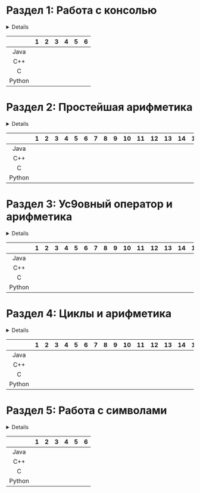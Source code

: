 # Раздел 1: Работа с консолью

<details>

1) Вывести на экран текст "Silence is golden".
2) Вывести на экран текущее название дня недели, название месяца и свое имя. Каждое слово должно быть в отдельной строке.
3) Вывести на экран пять строк из нулей, причем количество нулей в каждой строке равно номеру строки.
4) Вывести на экран прямоугольник, заполненный буквами А. Количество строк в прямоугольнике равно 5, количество столбцов равно 8.
5) Вывести на экран букву "W" из символов "*" (звездочка).
6) Вывести на экран результат вычисления 1+2−4.

</details>

| <!-- -->     | 1            | 2            | 3            | 4            | 5            | 6            |
|:------------:|:------------:|:------------:|:------------:|:------------:|:------------:|:------------:|
| Java         |              |              |              |              |              |              |
| C++          |              |              |              |              |              |              |
| C            |              |              |              |              |              |              |
| Python       |              |              |              |              |              |              |

# Раздел 2: Простейшая арифметика

<details>

1) Вычислите ${1\over 2} + {1\over 4}$ . Ответ: 0.75
2) Вычислите значение выражения (a+4b) (a−3b) + $a^2$ при a=2 и b=3. Ответ:  -94
3) Вычислите |x|+ $x^5$ , если x=−2. Ответ: -30
4) Вычислите значение выражения $(x+1)^2$ + 3(x+1) при а) x=1.7; б) x=3. Ответ: а) 15.39 б) 28
5) Вычислите значение выражения ${|x−5|−sinx\over 3} + \sqrt{x^2 +2014} cos2x−3$ при x=−2.34. Ответ: -1.76911 (проверено!)
6) Вычислите значение выражения $e^{x−2}$ +|sin(x)|−x^4⋅cos ${1\over x}$ при x=3.6 Ответ: -156.1276
7) Вычислите значение выражения $\sqrt[5]{x^2 + b} − {b^2sin^3(x+a)\over x}$ при a=0.1, b=0.2 и x=1 Ответ: 1.0088
8) Пользователь вводит два числа. Найдите сумму и произведение данных чисел.
9) Пользователь вводит число. Выведите на экран квадрат этого числа, куб этого числа.
10) Пользователь вводит три числа. Увеличьте первое число в два раза, второе числа уменьшите на 3, третье число возведите в квадрат и затем найдите сумму новых трех чисел.
11Пользователь вводит три числа. Найдите среднее арифметическое этих чисел, а также разность
12) удвоенной суммы первого и третьего чисел и утроенного второго числа.
13) Пользователь вводит сторону квадрата. Найдите периметр и площадь квадрата.
14) Пользователь вводит цены 1 кг конфет и 1 кг печенья. Найдите стоимость: а) одной покупки из 300 г конфет и 400 г печенья; б) трех покупок, каждая из 2 кг печенья и 1 кг 800 г конфет.
15) Пользователь вводит время в минутах и расстояние в километрах. Найдите скорость в м/c.
16) Даны катеты прямоугольного треугольника. Найдите площадь, периметр и гипотенузу треугольника.
17) Дано значение температуры в градусах Цельсия. Вывести температуру  в градусах Фаренгейта.
18) Известно, что x кг конфет стоит a рублей. Определите, сколько стоит y кг этих конфет, а также сколько кг конфет можно купить на k рублей. Все значения вводит пользователь.
19) Пользователь вводит количество дней, указывает процент скидки и вводит сумму. Рассчитать прибыль, если за каждый день сумма увеличивается на 3 $  и затем применяется скидка, то есть итоговая сумма еще увеличивается на данное число процентов.
20) Пользователь вводит количество недель, месяцев, лет и получает количество дней за это время. Считать, что в месяце 30 дней.
21) Даны две переменных с некоторыми значениями. Поменять местами значения этих переменных
22) Даны три переменные a, b и c. Изменить значения этих переменных так, чтобы в a хранилось значение a+b, в b хранилась разность старых значений c−a, а в c хранилось сумма старых значений a+b+c. Например, a=0, b=2, c=5, тогда новые значения a=2, b=3 и c=7.
23) Пользователь вводит сумму вклада в банк и годовой процент. Найдите сумму вклада через 5 лет (рассмотреть два способа начисления процентов)
24) Поменяйте местами значения двух переменных, не используя дополнительных переменных.
25) Дано число a. Не пользуясь никакими арифметическими операциями кроме умножения, получите а) $a^4$ за две операции; б) $a^6$ за три операции; в) $a^15$ за пять операций.
26) Дан прямоугольник размером 647 x 170. Сколько квадратов со стороной 30 можно вырезать из него?
27) Из трехзначного числа x вычли его последнюю цифру. Когда результат разделили на 10, а к частному слева приписали последнюю цифру числа x, то получилось число 237. Найти число x.

</details>

| <!-- -->     | 1            | 2            | 3            | 4            | 5            | 6            | 7            | 8            | 9            | 10           | 11            | 12            | 13           | 14           | 15           | 16           | 17            | 18            | 19            | 20            |
|:------------:|:------------:|:------------:|:------------:|:------------:|:------------:|:------------:|:------------:|:------------:|:------------:|:------------:|:------------:|:------------:|:------------:|:------------:|:------------:|:------------:|:------------:|:------------:|:------------:|:------------:|
| Java         |               |               |               |               |               |               |               |               |               |               |               |               |               |               |               |               |               |               |               |               |
| C++          |               |               |               |               |               |               |               |               |               |               |               |               |               |               |               |               |               |               |               |               |
| C            |               |               |               |               |               |               |               |               |               |               |               |               |               |               |               |               |               |               |               |               |
| Python       |               |               |               |               |               |               |               |               |               |               |               |               |               |               |               |               |               |               |               |               |

# Раздел 3: Ус9овный оператор и арифметика

<details>

1) Вычислите $\sqrt{x−sqrt{y}}$ , если x и y вводит пользователь. Перед вычислением выполнить проверку на существование квадратных корней.
2) Дано число. Если оно больше 3, то увеличить число на 10, иначе уменьшить на 10.
3) Дано число. Если оно меньше 7, то вывести Yes, если больше 10, то вывести No, если равно 9, то вывести Error.
4) Пользователь вводит номер месяца, вывести название месяца.
5) Дано два числа. Вывести наибольшее из них.
6) Дано два числа. Вывести yes, если они отличаются на 100, иначе вывести No.
7) Даны два числа. Если первое число больше второго, то вывести yes, иначе поменять значения этих переменных и вывести их на экран.
8) Дано число. Если оно от -10 до 10 не включительно, то увеличить его на 5, иначе уменьшить на 10.
9) Дано число. Если оно более 100 или менее -100, то занулить, иначе увеличить его на 1.
10) Дано число. Если оно от 2 до 5 включительно, то увеличить его на 10. Если оно от 7 до 40, то уменьшить на 100. Если оно не более 0 или более 3000, то увеличить в 3 раза (то есть умножить на 3). Иначе занулить это число.
11Пользователь вводит номер месяца. Вывести название поры года (весна, лето и т.д.)
12Пользователь вводит два числа. Если они не равны 10 и первое число четное, то вывести их сумму, иначе вывести их произведение.
13) Пользователь вводит три числа. Если все числа больше 10 и первые два числа делятся на 3, то вывести yes, иначе no
14) Пользователь вводит три числа. Найти сумму тех чисел, которые делятся на 5. Если таких чисел нет, то вывести error.
15) Даны три числа. Найдите наибольшее число из них.
16) Даны три числа. Найдите те два из них, сумма которых наибольшая.
17) Пользователь вводит четыре числа. Найдите наибольшее четное число среди них. Если оно не существует, выведите фразу "not found"
18) Даны три числа. Написать "yes", если среди них есть одинаковые.
19) Даны три числа. Написать "yes", если можно взять какие-то два из них и в сумме получить третье
20) Дано четыре числа, если первые два числа больше 5, третье число делится на 6, четвертое число не делится на 3, то вывести yes, иначе no.
21) Дано два числа. Если хотя бы одно из них больше 30, то вывести yes, иначе no.
22) Дано три числа. Если ровно два из них  меньше 5, то вывести yes, иначе вывести no.
23) Дано три числа. Найти количество положительных чисел среди них.
24) Робот может перемещаться в четырех направлениях («11» — север, «12» — запад, «13» — юг, «14» — восток) и принимать три цифровые команды: 0 — продолжать движение, 1 — поворот налево, –1 — поворот направо. Дан число (11, 12, 13 или 14) — исходное направление робота и целое число N (0, 1 или -1) — посланная ему команда. Вывести направление робота после выполнения полученной команды (то есть север, запад, юг или восток).
25) Дана дата из трех чисел (день, месяц и год). Вывести yes, если такая дата существует (например, 12 02 1999 - yes, 22 13 2001 - no). Считать, что в феврале всегда 28 дней.
26) Дано две даты, каждая из которых состоит из трех чисел (день, месяц и год). Вывести yes, если первая дата раньше второй, иначе вывести no.
27) Дано четырехзначное число. Верно ли, что цифр в нем расположены по убыванию?Например, 4311 - нет, 4321 - да, 5542 - нет, 5631 - нет, 9871 - да.
28) Дано трехзначное число. Переставьте первую и последнюю цифры.
29) Дано четырехзначное число. Определите, есть ли одинаковые цифры в нем.
30) Дано пятизначное число. Цифры на четных позициях занулить. Например, из 12345 получается число 10305.
31) Даны два трехзначных числа. Найдите шестизначное число, образованное из двух данных чисел путем дописывания второго числа к первому справа.
32) Дано четырехзначное число. Если оно читается слева направо и справа налево одинаково, то вывести yes, иначе no.
33) Дано четырехзначное число. Переставьте местами цифры так, чтобы сначала оказались цифры, меньшие пяти.
34) Даны два трехзначных числа. Получите новое число присоединением второго числа справа к первому без последних цифр у каждого. Например, 123 и 456 Ответ: 1245
35) Дано четырехзначное число. Поменяйте местами наименьшую и наибольшую цифры.
36) Даны коэффициенты a,b,c уравнения $ax^2+bx+c=0$ . Найти решение. Проверить ответы можно здесь. Как решать квадратные уравнения можно прочитать здесь.
37) Пользователь вводит три числа - длины сторон треугольника. Найти площадь треугольника. Сделать проверку на существование треугольника (например, 1, 2, 3 - такого треугольника не существует). Проверить ответы можно здесь
38) Даны целочисленные координаты трех вершин прямоугольника, стороны которого параллельны координатным осям. Найдите координаты его четвертой вершины (после проверки введенных данных на правильность).
39) Даны числа h и m, где h - количество часов, m - количество минут некоторого момента времени. Найдите угол между часовой и минутной стрелками в этот момент времени.
40Даны два прямоугольника, стороны которых параллельны или перпендикулярны осям координат. Известны координаты левого нижнего угла каждого из них и длины их сторон. Один из прямоугольников назовем первым, другой — вторым. Найти координаты левого нижнего и правого верхнего углов минимального прямоугольника, содержащего указанные прямоугольники.
41) Даны два прямоугольника, стороны которых параллельны или перпендикулярны осям координат. Известны координаты левого нижнего угла каждого из них и длины их сторон. Один из прямоугольников назовем первым, другой — вторым.
а) Определить, принадлежат ли все точки первого прямоугольника второму.
б) Определить, принадлежат ли все точки одного из прямоугольников другому.
в) Определить, пересекаются ли эти прямоугольники.
42) Даны целое число k, 1<k<180 и последовательность цифр 10111213...9899, в которой выписаны подряд все двузначные числа. Определить k-ю цифру в этой последовательности.

</details>


| <!-- -->     | 1            | 2            | 3            | 4            | 5            | 6            | 7            | 8            | 9            | 10           | 11            | 12            | 13           | 14           | 15           | 16           | 17            | 18            | 19            | 20            |
|:------------:|:------------:|:------------:|:------------:|:------------:|:------------:|:------------:|:------------:|:------------:|:------------:|:------------:|:------------:|:------------:|:------------:|:------------:|:------------:|:------------:|:------------:|:------------:|:------------:|:------------:|
| Java         |               |               |               |               |               |               |               |               |               |               |               |               |               |               |               |               |               |               |               |               |
| C++          |               |               |               |               |               |               |               |               |               |               |               |               |               |               |               |               |               |               |               |               |
| C            |               |               |               |               |               |               |               |               |               |               |               |               |               |               |               |               |               |               |               |               |
| Python       |               |               |               |               |               |               |               |               |               |               |               |               |               |               |               |               |               |               |               |               |

# Раздел 4: Циклы и арифметика

<details>

1) Выведите на экран 10 раз фразу "You are welcome!"
2) Выведите на экран n раз фразу "Silence is golden". Число n вводит пользователь.
3) Выведите на экран прямоугольник из нулей. Количество строк вводит пользователь, количество столбцов равно 5.
4) Вывести на экран фигуру из звездочек:
*******
*******
*******
*******
(квадрат из n строк, в каждой строке n звездочек)
5) Выведите на экран числа 1, 2, 3, 4, ..., 20.
6) Вывести на экран ряд чисел 1001,  1004,  1007,  ... 1025.
7) Вывести на экран числа 100, 96, 92, ... до последнего положительного включительно.
8) Выведите на экран числа 1.2, 1.4, 1.6, ..., 2.8.
9) Выведите следующие строки. Первая: 25  25.5  24.8. Вторая: 26 26.5 25.8.  И так далее. Последняя строка: 35 35.5 34.8.
10) Пользователь вводит курс доллара в рублях. Показать таблицу цен 1$, 2$, ..., 100$ в рублях, третьим столбцом добавить количество кг конфет, которые можно купить на данные суммы, если цена 1 кг конфет равна 20 руб. Пример: 1$ - 70 р - 3.5 кг и так далее (всего 100 строк).
11) Пользователь вводит количество строк. Вывести на экран логотип соответствующего размера. Если текст не помещается, то вывести логотип без текста.
12) Для данного n найти сумму 1+2+3+...+n. Например, для n=10 ответ равен 55.
13) Найти сумму 10+11+12+13+...+88. Материал сайта www.itmathrepetitor.ru Ответ: 3871
14) Найти произведение 5⋅6⋅7⋅...⋅13.
15) Найти сумму  1+4+7+11+...+112.
16) Найти сумму $cos{3\over 5} + cos{5\over 7} + cos{7\over 9} + ... + cos{111\over 113}$ .
17) Найти сумму ${2\over 3} + {3\over 4} + {4\over 5} + ... + {9\over 10}$ .
18) Вывести на экран сто первых сумм вида 1+2+3+...+n.
19) Найдите сумму квадратов первых n натуральных чисел
20) Найдите сумму $1 + {1\over 2} + {1\over 3} + ... + {1\over n}$ .
21) Даны a и n. Вычислите $p=(a+1)^2(a+2)^2⋅…⋅(a+n)^2$
22) Дано натуральное число n. Вычислите ${1\over cosx} + {1\over cosx^2} + ... + {1\over cosx^n}$ .
23) Вычислите 1⋅2+2⋅3⋅4+...+n⋅(n+1)⋅…⋅2n.
24) Начав тренировки, лыжник в первый день пробежал 10 км. Каждый следующий день он увеличивал пробег на 10% от пробега предыдущего дня. Определите: а) пробег лыжника за второй, третий, ..., десятый день тренировок; б) какой суммарный путь он пробежал за первые 7 дней тренировок. в) суммарный путь за n дней тренировок; г) в какой день ему следует прекратить увеличивать пробег, если он не должен превышать 80 км?
25) Вывести на экран числа от 1000 до 9999 такие, что все цифры различны.
26) Вывести на экран числа от 1000 до 9999 такие, что среди цифр нет цифр 5 и цифры 6.
27) Вывести все пятизначные числа, которые делятся на 2, у которых средняя цифра нечетная, и сумма всех цифр делится на 4. Материал сайта www.itmathrepetitor.ru
28) Вывести на экран числа от 1000 до 9999 такие, что среди цифр есть цифра 3.
29) Найдите трехзначные числа, равные сумме кубов своих цифр.
30) Сколько существует четырехзначных чисел, которые в 600 раз больше суммы своих цифр?
31) Найдите хотя одно натуральное число, которое делится на 11, а при делении на 2, 3, 4, ..., 10 дает в остатке 1
32) Вывести на экран n единиц, затем 2n двоек, затем 3n троек. Число n вводит пользователь.
33) Вывести ряд чисел: десять десяток, девять девяток, восемь восьмерок, ... , одну единицу. Найти сумму всех этих чисел.
34) Выведите  на экран строки (в последней строке n звездочек):
*
**
***
****
*****
35) Выведите на экран строки вида:
*******
****
*******
****
*******
****
(всего n строк, звездочек или 7, или 4 по очереди)
36) Вывести на экран:
AAABBBAAABBBAAABBB
BBBAAABBBAAABBBAAA
AAABBBAAABBBAAABBB
(таких строк n, в каждой строке m троек AAA)
37) Вывести на экран:
AAAAAAAAAAAAAAAA
ABBBBBBBBBBBBBBA
ABBBBBBBBBBBBBBA
ABBBBBBBBBBBBBBA
AAAAAAAAAAAAAAAA
(количество строк вводит пользователь, ширина прямоугольника в два раза больше высоты)

38) Выведите на экран квадрат из нулей и единиц, причем нули находятся только на диагонали квадрата. Всего в квадрате сто цифр. Материал сайта www.itmathrepetitor.ru
39) Вывести на экран 20 строк. В строках с четными номерами вывести по 10 чисел, равных номеру строки. В строках с нечетными номерами вывести десять единиц.
40) Вывести 30 строк. Нечетные строки содержат натуральные числа от 1 до номера текущей строки включительно с шагом 1, четные строки состоят  из пяти единиц.
41) Выведите на экран таблицу умножения для чисел от 1 до 10.
42) Найдите количество целых чисел от a до b включительно, которые делятся на 12.
43) Пользователь вводит ненулевые числа до тех пор пока не введет ноль. Найдите сумму этих чисел.
44) Пользователь вводит ненулевые целые числа до тех пор, пока не введет ноль. Найдите количество четных чисел, которые он ввел.
45) Найдите четырехзначные числа, сумма цифр которых равна 15.
46) Найдите наибольшую цифру в данном натуральном числе.
47) Дано натуральное число. Найдите количество четных цифр.
48) В данном натуральном числе найдите количество цифр, которые больше 3, но меньше 8.
49) Для данного натурального числа найдите число, цифры которого записаны в обратном порядке.
50) Найдите n-ое число Фибоначчи.
51) Вычислите значения функции f(x)= $x^2$ −sinx на отрезке [a;b] с шагом h. Результат представить в виде таблицы.
52) Найдите все делители данного натурального числа. Материал сайта www.itmathrepetitor.ru
53) Определите, является ли данное число простым. Таблица простых чисел для проверки программы
54) Два числа называются дружественными, если каждое из них равно сумме всех делителей второго не считая самого этого числа. Найдите все пары дружественных чисел на отрезке [a;b].
55) Натуральное число называется совершенным, если оно равно сумме всех своих делителей, не равных самому числу. Найдите все совершенные числа, меньшие данного натурального числа n.
56) Назовем автобусный билет несчастливым, если сумма цифр его шестизначного номера делится на 13. Могут ли два идущих подряд билета оказаться несчастливыми?
57) Найдите n пар простых чисел, которые отличаются друг от друга на 2.
58) Найдите все натуральные числа, не превосходящие 10000, сумма цифр каждого из которых в некоторой степени равна самому числу.
59) Дано число k. Определите, существует ли такое число n, что 1+2+3+...+n=k.
60) Найдите, сколько точек с целочисленными координатами попадает в круг радиуса r  с центром в точке (x,y).
61) Выведите случайную серию чисел из 0 и 1 такую, что сумма чисел в ней больше 10.
62) Дано n кирпичей. Вы и компьютер ходите поочередно. за ход можно взять 1, 2 или 3 кирпича. Проиграл тот, кому нечего брать. Реализуйте игру с компьютером. Компьютер ходит случайно (без анализа выигрышной стратегии), однако если у него есть ход, который является последним для его выигрыша, то он его совершает.
63) Реализуйте серию из n игр "Камень, ножницы, бумага" с компьютером. В результате выведите статистику: сколько игр выиграл пользователь, сколько раз каждого вида ходов было выбрано. Дополните игру анализом компьютера ваших ходов и выбор наиболее подходящего против вас хода.
64) Сгенерировать случайную серию из 15 чисел, в которой ровно 3 единицы, остальные нули.
65) Сгенерируйте серию из 10 случайных чисел от 1 до 3 и найдите: а) на сколько количество двоек больше/меньше количества троек, б) количество троек, стоящих на четных местах, в)количество двоек среди первых пяти чисел серии.
66) Сгенерировать 20 серий из 0, 1, 2 таких, что сумма чисел в каждой серии равна 12. Найти количество единиц в каждой серии, количество двоек в каждой серии, длину каждой серии, среднее количество двоек в сериях, среднюю длину серий и наибольшее количество ненулевых чисел в сериях. Материал сайта www.itmathrepetitor.ru
67) Сгенерируйте серию случайных чисел из 0, 1, 2 так, чтобы количество двоек было равно количеству нулей.
68) Компьютер загадывает число от 1 до 100. У пользователя три попытки отгадать. После каждой неудачной попытки компьютер сообщает меньше или больше загаданное число.
69) Вывести 3 случайных числа от 0 до 100 без повторений.
70) Найдите количество прямоугольных треугольников с целочисленными сторонами, меньшими 100.

</details>

| <!-- -->     | 1            | 2            | 3            | 4            | 5            | 6            | 7            | 8            | 9            | 10           | 11            | 12            | 13           | 14           | 15           | 16           | 17            | 18            | 19            | 20            |
|:------------:|:------------:|:------------:|:------------:|:------------:|:------------:|:------------:|:------------:|:------------:|:------------:|:------------:|:------------:|:------------:|:------------:|:------------:|:------------:|:------------:|:------------:|:------------:|:------------:|:------------:|
| Java         |               |               |               |               |               |               |               |               |               |               |               |               |               |               |               |               |               |               |               |               |
| C++          |               |               |               |               |               |               |               |               |               |               |               |               |               |               |               |               |               |               |               |               |
| C            |               |               |               |               |               |               |               |               |               |               |               |               |               |               |               |               |               |               |               |               |
| Python       |               |               |               |               |               |               |               |               |               |               |               |               |               |               |               |               |               |               |               |               |

# Раздел 5: Работа с символами

<details>

1) Пользователь вводит англ. букву, вывести следующие три по алфавиту. Если алфавит закончился, то вывести циклично с начала алфавита, то есть если z, то a b c.  Вывод только маленьких букв. Учесть, что пользователь может ввести заглавную
2) Вывести англ. алфавит по 5 букв в строке.
3) Вывести квадрат 7 на 7 из случайных букв. Материал сайта www.itmathrepetitor.ru
4) Пользователь вводит положительное целое число. Зашифровать каждую цифру серией из букв (конкретный принцип составления серии букв разработать самостоятельно).
5) Сгенерируйте строку символов длины от 3 до 10, в которой ровно 2 символа "!".
6) Сгенерировать пароль для пользователя. Требования: длина от 6 до 20 символов, должен быть ровно один символ подчеркивания, хотя бы две заглавных буквы, не более 5 цифр, любые две цифры подряд недопустимы.

</details>

| <!-- -->     | 1            | 2            | 3            | 4            | 5            | 6            |
|:------------:|:------------:|:------------:|:------------:|:------------:|:------------:|:------------:|
| Java         |              |              |              |              |              |              |
| C++          |              |              |              |              |              |              |
| C            |              |              |              |              |              |              |
| Python       |              |              |              |              |              |              |
